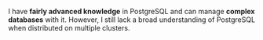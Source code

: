 I have **fairly advanced knowledge** in PostgreSQL and can manage **complex databases** with it. However, I still lack a broad understanding of PostgreSQL when distributed on multiple clusters.
